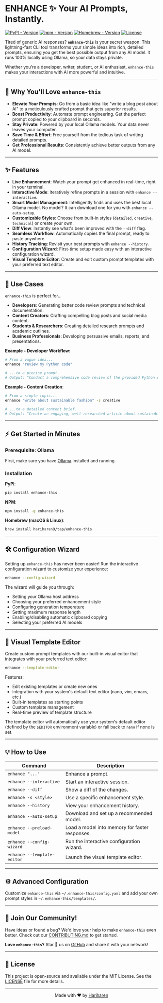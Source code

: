 # ENHANCE ✨ Your AI Prompts, Instantly.

[![PyPI - Version](https://img.shields.io/pypi/v/enhance-this?style=for-the-badge)](https://pypi.org/project/enhance-this/)
[![npm - Version](https://img.shields.io/npm/v/enhance-this?style=for-the-badge)](https://www.npmjs.com/package/enhance-this)
[![Homebrew - Version](https://img.shields.io/github/v/release/hariharen9/enhance-this?style=for-the-badge&label=homebrew)](https://github.com/hariharen9/homebrew-tap)
[![License](https://img.shields.io/github/license/hariharen9/enhance-this?style=for-the-badge)](LICENSE)

Tired of generic AI responses? **`enhance-this`** is your secret weapon. This lightning-fast CLI tool transforms your simple ideas into rich, detailed prompts, ensuring you get the best possible output from any AI model. It runs 100% locally using Ollama, so your data stays private.

Whether you're a developer, writer, student, or AI enthusiast, `enhance-this` makes your interactions with AI more powerful and intuitive.

---

## 🚀 Why You'll Love `enhance-this`

*   **Elevate Your Prompts**: Go from a basic idea like "write a blog post about AI" to a meticulously crafted prompt that gets superior results.
*   **Boost Productivity**: Automate prompt engineering. Get the perfect prompt copied to your clipboard in seconds.
*   **Stay Private**: Powered by your local Ollama models. Your data never leaves your computer.
*   **Save Time & Effort**: Free yourself from the tedious task of writing detailed prompts.
*   **Get Professional Results**: Consistently achieve better outputs from any AI model.

---

## ✨ Features

*   **Live Enhancement**: Watch your prompt get enhanced in real-time, right in your terminal.
*   **Interactive Mode**: Iteratively refine prompts in a session with `enhance --interactive`.
*   **Smart Model Management**: Intelligently finds and uses the best local Ollama model. No model? It can download one for you with `enhance --auto-setup`.
*   **Customizable Styles**: Choose from built-in styles (`detailed`, `creative`, `technical`) or create your own.
*   **Diff View**: Instantly see what's been improved with the `--diff` flag.
*   **Seamless Workflow**: Automatically copies the final prompt, ready to paste anywhere.
*   **History Tracking**: Revisit your best prompts with `enhance --history`.
*   **Configuration Wizard**: First-time setup made easy with an interactive configuration wizard.
*   **Visual Template Editor**: Create and edit custom prompt templates with your preferred text editor.

---

## 💼 Use Cases

`enhance-this` is perfect for...

*   **Developers**: Generating better code review prompts and technical documentation.
*   **Content Creators**: Crafting compelling blog posts and social media content.
*   **Students & Researchers**: Creating detailed research prompts and academic outlines.
*   **Business Professionals**: Developing persuasive emails, reports, and presentations.

**Example - Developer Workflow:**
```bash
# From a vague idea...
enhance "review my Python code"

# ...to a precise prompt.
# Output: "Conduct a comprehensive code review of the provided Python code. Focus on: PEP 8 compliance, code readability, potential bugs, performance optimizations, security vulnerabilities, and adherence to Python best practices..."
```

**Example - Content Creation:**
```bash
# From a simple topic...
enhance "write about sustainable fashion" -s creative

# ...to a detailed content brief.
# Output: "Create an engaging, well-researched article about sustainable fashion that captivates environmentally conscious readers. Include: compelling statistics, innovative materials, practical tips, and inspiring success stories..."
```

---

## ⚡ Get Started in Minutes

### Prerequisite: Ollama

First, make sure you have [Ollama](https://ollama.com/) installed and running.

### Installation

**PyPI**:
```bash
pip install enhance-this
```

**NPM**:
```bash
npm install -g enhance-this
```

**Homebrew (macOS & Linux)**:
```bash
brew install hariharen9/tap/enhance-this
```

---

## 🛠 Configuration Wizard

Setting up `enhance-this` has never been easier! Run the interactive configuration wizard to customize your experience:

```bash
enhance --config-wizard
```

The wizard will guide you through:
- Setting your Ollama host address
- Choosing your preferred enhancement style
- Configuring generation temperature
- Setting maximum response length
- Enabling/disabling automatic clipboard copying
- Selecting your preferred AI models

---

## 🎨 Visual Template Editor

Create custom prompt templates with our built-in visual editor that integrates with your preferred text editor:

```bash
enhance --template-editor
```

Features:
- Edit existing templates or create new ones
- Integration with your system's default text editor (nano, vim, emacs, etc.)
- Built-in templates as starting points
- Custom template management
- Real-time preview of template structure

The template editor will automatically use your system's default editor (defined by the `$EDITOR` environment variable) or fall back to `nano` if none is set.

---

## 💡 How to Use

| Command                        | Description                                           |
| ------------------------------ | ----------------------------------------------------- |
| `enhance "..."`                | Enhance a prompt.                                     |
| `enhance --interactive`        | Start an interactive session.                         |
| `enhance --diff`               | Show a diff of the changes.                           |
| `enhance -s <style>`           | Use a specific enhancement style.                     |
| `enhance --history`            | View your enhancement history.                        |
| `enhance --auto-setup`         | Download and set up a recommended model.              |
| `enhance --preload-model`      | Load a model into memory for faster responses.        |
| `enhance --config-wizard`      | Run the interactive configuration wizard.             |
| `enhance --template-editor`    | Launch the visual template editor.                    |

---

## ⚙️ Advanced Configuration

Customize `enhance-this` via `~/.enhance-this/config.yaml` and add your own prompt styles in `~/.enhance-this/templates/`.

---

## 🤝 Join Our Community!

Have ideas or found a bug? We'd love your help to make `enhance-this` even better. Check out our [CONTRIBUTING.md](./CONTRIBUTING.md) to get started.

**Love `enhance-this`?** Star 🌟 us on [GitHub](https://github.com/hariharen9/enhance-this) and share it with your network!

---

## 📄 License

This project is open-source and available under the MIT License. See the [LICENSE](./LICENSE) file for more details.

---

<div align="center">
  <p>Made with ❤️ by <a href="https://hariharen9.site">Hariharen</a></p>
</div>